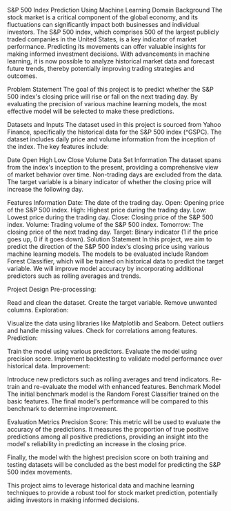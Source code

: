 S&P 500 Index Prediction Using Machine Learning
Domain Background
The stock market is a critical component of the global economy, and its fluctuations can significantly impact both businesses and individual investors. The S&P 500 index, which comprises 500 of the largest publicly traded companies in the United States, is a key indicator of market performance. Predicting its movements can offer valuable insights for making informed investment decisions. With advancements in machine learning, it is now possible to analyze historical market data and forecast future trends, thereby potentially improving trading strategies and outcomes.

Problem Statement
The goal of this project is to predict whether the S&P 500 index's closing price will rise or fall on the next trading day. By evaluating the precision of various machine learning models, the most effective model will be selected to make these predictions.

Datasets and Inputs
The dataset used in this project is sourced from Yahoo Finance, specifically the historical data for the S&P 500 index (^GSPC). The dataset includes daily price and volume information from the inception of the index. The key features include:

Date
Open
High
Low
Close
Volume
Data Set Information
The dataset spans from the index's inception to the present, providing a comprehensive view of market behavior over time. Non-trading days are excluded from the data. The target variable is a binary indicator of whether the closing price will increase the following day.

Features Information
Date: The date of the trading day.
Open: Opening price of the S&P 500 index.
High: Highest price during the trading day.
Low: Lowest price during the trading day.
Close: Closing price of the S&P 500 index.
Volume: Trading volume of the S&P 500 index.
Tomorrow: The closing price of the next trading day.
Target: Binary indicator (1 if the price goes up, 0 if it goes down).
Solution Statement
In this project, we aim to predict the direction of the S&P 500 index's closing price using various machine learning models. The models to be evaluated include Random Forest Classifier, which will be trained on historical data to predict the target variable. We will improve model accuracy by incorporating additional predictors such as rolling averages and trends.

Project Design
Pre-processing:

Read and clean the dataset.
Create the target variable.
Remove unwanted columns.
Exploration:

Visualize the data using libraries like Matplotlib and Seaborn.
Detect outliers and handle missing values.
Check for correlations among features.
Prediction:

Train the model using various predictors.
Evaluate the model using precision score.
Implement backtesting to validate model performance over historical data.
Improvement:

Introduce new predictors such as rolling averages and trend indicators.
Re-train and re-evaluate the model with enhanced features.
Benchmark Model
The initial benchmark model is the Random Forest Classifier trained on the basic features. The final model's performance will be compared to this benchmark to determine improvement.

Evaluation Metrics
Precision Score: This metric will be used to evaluate the accuracy of the predictions. It measures the proportion of true positive predictions among all positive predictions, providing an insight into the model's reliability in predicting an increase in the closing price.

Finally, the model with the highest precision score on both training and testing datasets will be concluded as the best model for predicting the S&P 500 index movements.

This project aims to leverage historical data and machine learning techniques to provide a robust tool for stock market prediction, potentially aiding investors in making informed decisions.
